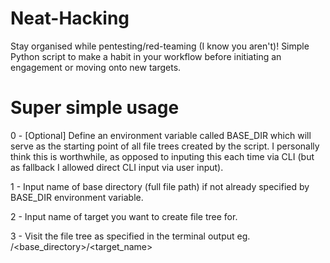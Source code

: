 # Neat-Hacking
Stay organised while pentesting/red-teaming (I know you aren't)! Simple Python script to make a habit in your workflow before initiating an engagement or moving onto new targets.

# Super simple usage

0 - [Optional] Define an environment variable called BASE_DIR which will serve as the starting point of all file trees created by the script. I personally think this is worthwhile, as opposed to inputing this each time via CLI (but as fallback I allowed direct CLI input via user input).

1 - Input name of base directory (full file path) if not already specified by BASE_DIR environment variable.

2 - Input name of target you want to create file tree for.

3 - Visit the file tree as specified in the terminal output eg. /<base_directory>/<target_name>
